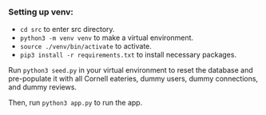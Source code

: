 ### Setting up venv:
- `cd src` to enter src directory.
- `python3 -m venv venv` to make a virtual environment.
- `source ./venv/bin/activate` to activate.
- `pip3 install -r requirements.txt` to install necessary packages.

Run `python3 seed.py` in your virtual environment to reset the database and pre-populate it with all Cornell eateries, dummy users, dummy connections, and dummy reviews.

Then, run `python3 app.py` to run the app.
